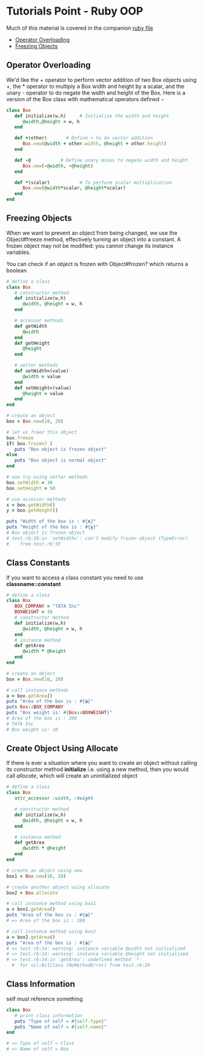 # Tutorials Point - Ruby OOP

Much of this material is covered in the companion [ruby file](./tut_point_oop.rb)

- [Operator Overloading](#operator-overloading)
- [Freezing Objects](#freezing-objects)

## Operator Overloading ##

We'd like the + operator to perform vector addition of two Box objects using +, the * operator to multiply a Box width and height by a scalar, and the unary - operator to do negate the width and height of the Box. Here is a version of the Box class with mathematical operators defined −
```ruby
class Box
   def initialize(w,h)     # Initialize the width and height
      @width,@height = w, h
   end

   def +(other)       # Define + to do vector addition
      Box.new(@width + other.width, @height + other.height)
   end

   def -@           # Define unary minus to negate width and height
      Box.new(-@width, -@height)
   end

   def *(scalar)           # To perform scalar multiplication
      Box.new(@width*scalar, @height*scalar)
   end
end
```

## Freezing Objects ##

When we want to prevent an object from being changed, we use the Object#freeze method, effectively turning an object into a constant. A frozen object may not be modified: you cannot change its instance variables.

You can check if an object is frozen with Object#frozen? which returns a boolean

```ruby
# define a class
class Box
   # constructor method
   def initialize(w,h)
      @width, @height = w, h
   end

   # accessor methods
   def getWidth
      @width
   end
   def getHeight
      @height
   end

   # setter methods
   def setWidth=(value)
      @width = value
   end
   def setHeight=(value)
      @height = value
   end
end

# create an object
box = Box.new(10, 20)

# let us freez this object
box.freeze
if( box.frozen? )
   puts "Box object is frozen object"
else
   puts "Box object is normal object"
end

# now try using setter methods
box.setWidth = 30
box.setHeight = 50

# use accessor methods
x = box.getWidth()
y = box.getHeight()

puts "Width of the box is : #{x}"
puts "Height of the box is : #{y}"
# Box object is frozen object
# test.rb:20:in `setWidth=': can't modify frozen object (TypeError)
#    from test.rb:39
```

## Class Constants ##

If you want to access a class constant you need to use **classname::constant**

```ruby
# define a class
class Box
   BOX_COMPANY = "TATA Inc"
   BOXWEIGHT = 10
   # constructor method
   def initialize(w,h)
      @width, @height = w, h
   end
   # instance method
   def getArea
      @width * @height
   end
end

# create an object
box = Box.new(10, 20)

# call instance methods
a = box.getArea()
puts "Area of the box is : #{a}"
puts Box::BOX_COMPANY
puts "Box weight is: #{Box::BOXWEIGHT}"
# Area of the box is : 200
# TATA Inc
# Box weight is: 10
```

## Create Object Using Allocate ##

If there is ever a situation where you want to create an object without calling its constructor method **initialize** i.e. using a new method, then you would call *allocate*, which will create an uninitialized object

```ruby
# define a class
class Box
   attr_accessor :width, :height

   # constructor method
   def initialize(w,h)
      @width, @height = w, h
   end

   # instance method
   def getArea
      @width * @height
   end
end

# create an object using new
box1 = Box.new(10, 20)

# create another object using allocate
box2 = Box.allocate

# call instance method using box1
a = box1.getArea()
puts "Area of the box is : #{a}"
# => Area of the box is : 200

# call instance method using box2
a = box2.getArea()
puts "Area of the box is : #{a}"
# => test.rb:14: warning: instance variable @width not initialized
# => test.rb:14: warning: instance variable @height not initialized
# => test.rb:14:in `getArea': undefined method `*' 
  #  for nil:NilClass (NoMethodError) from test.rb:29
```

## Class Information ##

self must reference something

```ruby
class Box
   # print class information
   puts "Type of self = #{self.type}"
   puts "Name of self = #{self.name}"
end

# => Type of self = Class
# => Name of self = Box
```